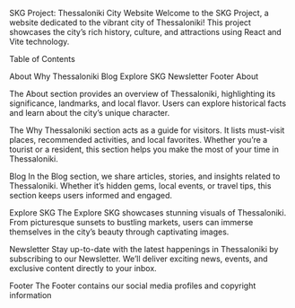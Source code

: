 SKG Project: Thessaloniki City Website
Welcome to the SKG Project, a website dedicated to the vibrant city of Thessaloniki! This project showcases the city’s rich history, culture, and attractions using React and Vite technology.

Table of Contents

About
Why Thessaloniki
Blog
Explore SKG
Newsletter
Footer
About

The About section provides an overview of Thessaloniki, highlighting its significance, landmarks, and local flavor. Users can explore historical facts and learn about the city’s unique character.

The Why Thessaloniki section acts as a guide for visitors. It lists must-visit places, recommended activities, and local favorites. Whether you’re a tourist or a resident, this section helps you make the most of your time in Thessaloniki.

Blog
In the Blog section, we share articles, stories, and insights related to Thessaloniki. Whether it’s hidden gems, local events, or travel tips, this section keeps users informed and engaged.

Explore SKG
The Explore SKG showcases stunning visuals of Thessaloniki. From picturesque sunsets to bustling markets, users can immerse themselves in the city’s beauty through captivating images.

Newsletter
Stay up-to-date with the latest happenings in Thessaloniki by subscribing to our Newsletter. We’ll deliver exciting news, events, and exclusive content directly to your inbox.

Footer
The Footer contains our social media profiles and copyright information

